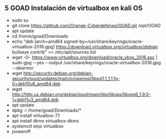 
## 5 GOAD Instalación de virtualbox en kali OS
- sudo su
- git clone https://github.com/Orange-Cyberdefense/GOAD.git /opt/GOAD
- apt update
- cd /home/goad/Downloads
- echo "deb [arch=amd64 signed-by=/usr/share/keyrings/oracle-virtualbox-2016.gpg] https://download.virtualbox.org/virtualbox/debian bullseye contrib" >> /etc/apt/sources.list
- wget -O- https://www.virtualbox.org/download/oracle_vbox_2016.asc | sudo gpg --yes --output /usr/share/keyrings/oracle-virtualbox-2016.gpg --dearmor
- wget http://security.debian.org/debian-security/pool/updates/main/o/openssl/libssl1.1_1.1.1n-0+deb10u6_amd64.deb
- wget http://http.us.debian.org/debian/pool/main/libv/libvpx/libvpx6_1.9.0-1+deb11u3_amd64.deb
- apt update
- dpkg -i /home/goad/Downloads/*
- apt install virtualbox-7.1
- apt install dkms virtualbox-dkms
- systemctl stop virtualbox
- poweroff
